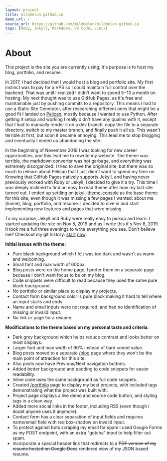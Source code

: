 ```yaml
---
layout: project
title: mildmelon.github.io
demo_url: /
source_url: https://github.com/mildmelon/mildmelon.github.io
tags: [Ruby, Jekyll, Markdown, VS Code, Linux]
---
```


# About

This project is the site you are currently using; it's purpose is to host my blog, portfolio, and resume.

In 2017, I had decided that I would host a blog and portfolio site. My first instinct was to pay for a VPS so I could maintain full control over the backend. That was until I realized I didn't want to spend $5-$10 a month on hosting. My next thought was to use GitHub Pages, as it's free and maintainable just by pushing commits to a repository. This means I had to use a Static Site Generator, after researching different ones that might be a good fit I landed on <a href="https://blog.getpelican.com/" target="_blank">Pelican</a>, mostly because I wanted to use Python. After getting it setup and working I really didn't have any qualms with it, except that I had to manually render it on a dev branch, copy the file to a separate directory, switch to my master branch, and finally push it all up. This wasn't terrible at first, but soon it became annoying. This lead me to stop blogging and eventually I ended up abandoning the site.

In the beginning of November 2019 I was looking for new career opportunities, and this lead me to rewrite my website. The theme was terrible, the markdown converter was hot garbage, and everything was extremely disorganized. I tried to save the original site, but there was so much to relearn about Pelican that I just didn't want to spend my time on. Knowing that GitHub Pages natively supports Jekyll, and having never previously worked with Ruby or Jekyll, I decided to give it a try. This time I was deeply inclined to find an easy to read theme after how my last site turned out. I ended up settling on <a href="https://github.com/b2a3e8/jekyll-theme-console" target="_blank">jekyll-theme-console</a> as the base theme for this site, even though it was missing a few pages I wanted: about me (home), blog, portfolio, and resume. I decided to dive in and start implementing new features and pages that were missing.

To my surprise, Jekyll and Ruby were really easy to pickup and learn. I started updating the site on Nov 5, 2019 and as I write this it's Nov 8, 2019. It took me a full three evenings to write everything you see. Don't believe me? Checkout my git history: <a href="https://github.com/mildmelon/mildmelon.github.io/commit/ba8490bb04e889883787d30e84efa64067591467" target="_blank">start</a> <a href="https://github.com/mildmelon/mildmelon.github.io/commit/349e3429f4731ffae3d80acd93330b5d0bff68d9" target="_blank">now</a>.

**Initial issues with the theme:**
- Pure black background which I felt was too dark and wasn't as warm and welcoming.
- Small font and max width of 600px.
- Blog posts were on the home page, I prefer them on a separate page because I don't want focus to be on my blog.
- Code snippets were difficult to read because they used the same pure black background.
- No portfolio or similar place to display my projects.
- Contact form background color is pure black making it hard to tell where an input starts and ends.
- Name and email inputs were not required, and had no identification of missing or invalid input.
- No link or page for a resume.

**Modifications to the theme based on my personal taste and criteria:**
- Dark grey background which helps reduce contrast and looks better on most displays.
- Larger font and max width of 90% instead of hard coded value.
- Blog posts moved to a separate [/blog](/blog) page where they won't be the main point of attraction for this site.
- Also posts now have Previous/Next navigation buttons.
- Added better background and padding to code snippets for easier readability.
- Inline code uses the same background as full code snippets.
- Created [/portfolio](/portfolio) page to display my best projects, with included tags demonstrating what the project was built with.
- Project page displays a live demo and source code button, and styling tags in a clean way.
- Added more social links in the footer, including RSS (even though I doubt anyone uses it anymore).
- Contact form has a clear separation of input fields and requires name/email field with red box-shadow on invalid input.
- To protect against bots scraping my email for spam I used Google Forms as my POST endpoint, with an extra "gotcha" input to help filter out spam.
- Incorporate a special header link that redirects to a ~~PDF version of my resume hosted on Google Docs~~ rendered view of my JSON based resume.

